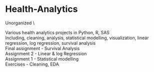 # Health-Analytics
Unorganized \

Various health analytics projects in Python, R, SAS \
Including, cleaning, analysis, statistical modelling, visualization, linear regression, log regression, survival analysis \
Final assignment - Survival Analysis \
Assignment 2 - Linear & log Regression \
Assignment 1 - Statistical modelling \
Exercises - Cleaning, EDA
